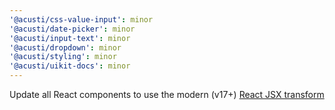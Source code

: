```yaml
---
'@acusti/css-value-input': minor
'@acusti/date-picker': minor
'@acusti/input-text': minor
'@acusti/dropdown': minor
'@acusti/styling': minor
'@acusti/uikit-docs': minor
---
```


Update all React components to use the modern (v17+)
[React JSX transform](https://legacy.reactjs.org/blog/2020/09/22/introducing-the-new-jsx-transform.html)
